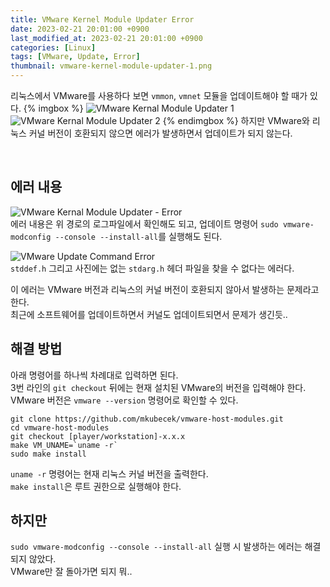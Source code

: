 ```yaml
---
title: VMware Kernel Module Updater Error
date: 2023-02-21 20:01:00 +0900
last_modified_at: 2023-02-21 20:01:00 +0900
categories: [Linux]
tags: [VMware, Update, Error]
thumbnail: vmware-kernel-module-updater-1.png
---
```


리눅스에서 VMware를 사용하다 보면 `vmmon`, `vmnet` 모듈을 업데이트해야 할 때가 있다.
{% imgbox %}
![VMware Kernal Module Updater 1](vmware-kernel-module-updater-1.png)
![VMware Kernal Module Updater 2](vmware-kernel-module-updater-2.png)
{% endimgbox %}
하지만 VMware와 리눅스 커널 버전이 호환되지 않으면 에러가 발생하면서 업데이트가 되지 않는다.

<br/>

## 에러 내용
![VMware Kernal Module Updater - Error](vmware-kernel-module-updater-3.png)  
에러 내용은 위 경로의 로그파일에서 확인해도 되고, 업데이트 명령어 `sudo vmware-modconfig --console --install-all`를 실행해도 된다.

![VMware Update Command Error](vmware-kernel-module-updater-4.png)  
`stddef.h` 그리고 사진에는 없는 `stdarg.h` 헤더 파일을 찾을 수 없다는 에러다.

이 에러는 VMware 버전과 리눅스의 커널 버전이 호환되지 않아서 발생하는 문제라고 한다.  
최근에 소프트웨어를 업데이트하면서 커널도 업데이트되면서 문제가 생긴듯..

## 해결 방법
아래 명령어를 하나씩 차례대로 입력하면 된다.  
3번 라인의 `git checkout` 뒤에는 현재 설치된 VMware의 버전을 입력해야 한다.  
VMware 버전은 `vmware --version` 명령어로 확인할 수 있다.
```shell
git clone https://github.com/mkubecek/vmware-host-modules.git
cd vmware-host-modules
git checkout [player/workstation]-x.x.x
make VM_UNAME=`uname -r`
sudo make install
```
`uname -r` 명령어는 현재 리눅스 커널 버전을 출력한다.  
`make install`은 루트 권한으로 실행해야 한다.

## 하지만
`sudo vmware-modconfig --console --install-all` 실행 시 발생하는 에러는 해결되지 않았다.  
VMware만 잘 돌아가면 되지 뭐..
